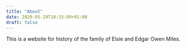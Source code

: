 ```yaml
---
title: "About"
date: 2020-05-29T10:33:09+01:00
draft: false
---
```


This is a website for history of the family of Elsie and Edgar Owen Miles.
